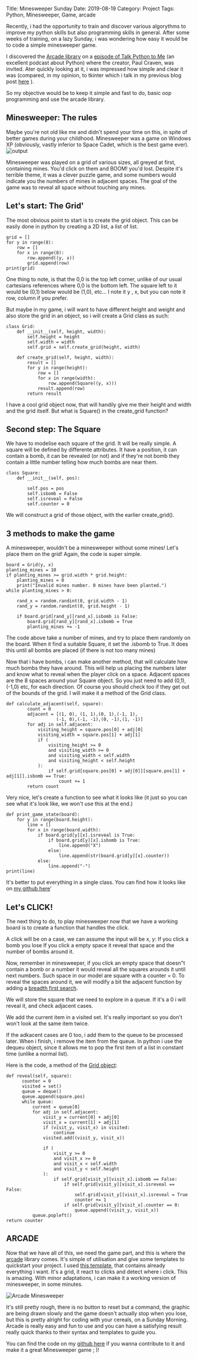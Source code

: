 Title: Minesweeper Sunday
Date: 2019-08-19
Category: Project
Tags: Python, Minesweeper, Game, arcade

Recently, i had the opportunity to train and discover various algorythms to improve my python skills but also programming skills in general.
After some weeks of training, on a lazy Sunday, i was wondering how easy it would be to code a simple minesweeper game.

I discovered the [Arcade library](http://arcade.academy/) on a [episode of Talk Python to Me](https://talkpython.fm/episodes/show/223/fun-and-easy-2d-games-with-python) 
(an excellent podcast about Python) where the creator, Paul Craven, was invited. Ater quickly looking at it, 
i was impressed how simple and clear it was (compared, in my opinion, to tkinter which i talk in my previous blog post [here]({filename}/Aborted_project_Magic_App.md) ).

So my objective would be to keep it simple and fast to do, basic oop programming and use the arcade library.

## Minesweeper: The rules

Maybe you're not old like me and didn't spend your time on this, in spite of better games during your childhood. Minesweeper was a
game on Windows XP (obviously, vastly inferior to Space Cadet, which is the best game ever).
![output]({filename}/image/Minesweeper.png)

Minesweeper was played on a grid of various sizes, all greyed at first, containing mines. You'd click on them and BOOM! you'd lost. Despite it's
terrible theme, it was a clever puzzle game, and some numbers would indicate you the numbers of mines in adjacent spaces. The goal of the 
game was to reveal all space without touching any mines.

## Let's start: The Grid'
The most obvious point to start is to create the grid object. This can be easily done in python by creating a 2D list, a list of list.

~~~~
grid = []
for y in range(8):
    row = []
    for x in range(8):
        row.append((y, x))
        grid.append(row)
print(grid)
~~~~

One thing to note, is that the 0,0 is the top left corner, unlike of our usual cartesians references where 0,0 is the bottom left.
The square left to it would be (0,1) below would be (1,0), etc... I note it y , x, but you can note it row, column if you prefer.

But maybe in my game, i will want to have different height and weight and also store the grid in an object, so i will create a Grid class as such:
~~~~
class Grid:
    def __init__(self, height, width):
        self.height = height
        self.width = width
        self.grid = self.create_grid(height, width)

    def create_grid(self, height, width):
        result = []
        for y in range(height):
            row = []
            for x in range(width):
                row.append(Square((y, x)))
            result.append(row)
        return result
~~~~

I have a cool grid object now, that will handily give me their height and width and the grid itself. But what is Square() in the create_grid function?

## Second step: The Square
We have to modelise each square of the grid. It will be really simple. A square will be defined by differente attributes. 
It have a position, it can contain a bomb, it can be revealed (or not) and if they're not bomb they contain a little number 
telling how much bombs are near them.

~~~~
class Square:
    def __init__(self, pos):

        self.pos = pos
        self.isbomb = False
        self.isreveal = False
        self.counter = 0
~~~~
We will construct a grid of those object, with the earlier create_grid().

## 3 methods to make the game

A minesweeper, wouldn't be a minesweeper without some mines! Let's place them on the grid! Again, the code is super simple.

~~~~
board = Grid(y, x)
planting_mines = 10
if planting_mines >= grid.width * grid.height:
    planting_mines = 0
	print("Invalid mines number. 0 mines have been planted.")
while planting_mines > 0:

    rand_x = random.randint(0, grid.width - 1)
    rand_y = random.randint(0, grid.height - 1)

    if board.grid[rand_y][rand_x].isbomb is False:
        board.grid[rand_y][rand_x].isbomb = True
        planting_mines += -1
~~~~

The code above take a number of mines, and try to place them randomly on the board. When it find a suitable Square, it set the .isbomb to True. 
It does this until all bombs are placed (if there is not too many mines)

Now that i have bombs, i can make another method, that will calculate how much bombs they have around. This will help us placing the numbers later and 
know what to reveal when the player click on a space. Adjacent spaces are the 8 spaces around your Square object. So you just need to add (0,1), (-1,0) etc, 
for each direction. Of course you should check too if they get out of the bounds of the grid. I will make it a method of the Grid class.

~~~~
def calculate_adjacent(self, square):
        count = 0
		adjacent = [(1, 0), (1, 1),(0, 1),(-1, 1),
                   (-1, 0),(-1, -1),(0, -1),(1, -1)]
        for adj in self.adjacent:
            visiting_height = square.pos[0] + adj[0]
            visiting_width = square.pos[1] + adj[1]
            if (
                visiting_height >= 0
                and visiting_width >= 0
                and visiting_width < self.width
                and visiting_height < self.height
            ):
                if self.grid[square.pos[0] + adj[0]][square.pos[1] + adj[1]].isbomb == True:
                    count += 1
        return count
~~~~


Very nice, let's create a function to see what it looks like (it just so you can see what it's look like, we won't use this at the end.)

~~~~
def print_game_state(board):
    for y in range(board.height):
        line = []
        for x in range(board.width):
            if board.grid[y][x].isreveal is True:
                if board.grid[y][x].isbomb is True:
                    line.append("X")
                else:
                    line.append(str(board.grid[y][x].counter))
            else:
                line.append("-")
print(line)
~~~~

It's better to put everything in a single class. You can find how it looks like on [my github here](https://github.com/Elesh-Norn/MineSweeper_Sunday/blob/master/main/grid.py)'

## Let's CLICK!
The next thing to do, to play minesweeper now that we have a working board is to create a function that handles the click.

A click will be on a case, we can assume the input will be x, y:
If you click a bomb you lose
If you click a empty space it reveal that space and the number of bombs around it.

Now, remember in minesweeper, if you click an empty space that doesn"t contain a bomb or a number it would reveal all the squares arounds it
until next numbers. Such space in our model are square with a counter = 0. To reveal the spaces around it, we will modify a bit the adjacent function 
by adding a [breadth first search](https://en.wikipedia.org/wiki/Breadth-first_search).

We will store the square that we need to explore in a queue. If it's a 0 i will reveal it, and check adjacent cases.


We add the current item in a visited set. It's really important so you don't won't look at the same item twice.


If the adkacent cases are  0 too, i add them to the queue to be processed later. When i finish, i remove the item from the queue.
In python i use the dequeu object, since it allows me to pop the first item of a list in constant time (unlike a normal list).

Here is the code, a method of the [Grid object](https://github.com/Elesh-Norn/MineSweeper_Sunday/blob/master/main/grid.py): 

~~~~
def reveal(self, square):
      counter = 0
      visited = set()
      queue = deque()
      queue.append(square.pos)
      while queue:
          current = queue[0]
          for adj in self.adjacent:
              visit_y = current[0] + adj[0]
              visit_x = current[1] + adj[1]
              if (visit_y, visit_x) in visited:
                  continue
              visited.add((visit_y, visit_x))

              if (
                  visit_y >= 0
                  and visit_x >= 0
                  and visit_x < self.width
                  and visit_y < self.height
              ):
                  if self.grid[visit_y][visit_x].isbomb == False:
                      if self.grid[visit_y][visit_x].isreveal == False:
                          self.grid[visit_y][visit_x].isreveal = True
                          counter += 1
                      if self.grid[visit_y][visit_x].counter == 0:
                          queue.append((visit_y, visit_x))
          queue.popleft()
return counter
~~~~


## ARCADE
Now that we have all of this, we need the game part, and this is where the [arcade](http://arcade.academy/) library comes. 
It's simple of utilisation and give some templates to quickstart your project. I used [this template](http://arcade.academy/examples/array_backed_grid.html#array-backed-grid), 
that contains already everything i want. It's a grid, it react to clicks and detect where i click. This is amazing. With minor adaptations, i can make it a working version of minesweeper, 
in some minutes. 

![Arcade Minesweeper]({filename}/image/Minesweeper_arcade.png)

It's still pretty rough, there is no button to reset but a command, the graphic are being drawn slowly and the game doesn't actually stop when you lose, 
but this is pretty alright for coding with your cereals, on a Sunday Morning. Arcade is really easy and fun to use and you can have a satisfying result really quick thanks to their syntax 
and templates to guide you.

You can find the code on my [github here](https://github.com/Elesh-Norn/MineSweeper_Sunday) if you wanna contribute to it and make it a great Minesweeper game ; )!